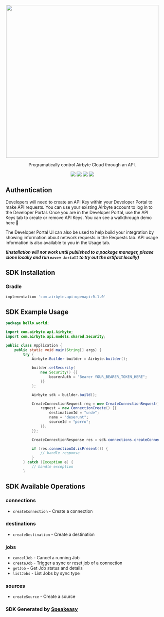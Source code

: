<div align="center">
    <picture>
        <img src="https://user-images.githubusercontent.com/68016351/222853569-b35cc448-6481-4cf2-a237-bd5da47e94fd.png" width="500">
    </picture>
   <p>Programatically control Airbyte Cloud through an API.</p>
   <a href="https://resend.com/docs/api-reference/concepts"><img src="https://img.shields.io/static/v1?label=Docs&message=API Ref&color=000000&style=for-the-badge" /></a>
   <a href="https://github.com/speakeasy-sdks/airbyte-python-sdk/actions"><img src="https://img.shields.io/github/actions/workflow/status/speakeasy-sdks/airbyte-python-sdk/speakeasy_sdk_generation.yml?style=for-the-badge" /></a>
  <a href="https://opensource.org/licenses/MIT"><img src="https://img.shields.io/badge/License-MIT-blue.svg?style=for-the-badge" /></a>
  <a href="https://github.com/speakeasy-sdks/airbyte-python-sdk/releases"><img src="https://img.shields.io/github/v/release/speakeasy-sdks/airbyte-python-sdk?sort=semver&style=for-the-badge" /></a>
</div>

## Authentication

Developers will need to create an API Key within your Developer Portal to make API requests. You can use your existing Airbyte account to log in to the Developer Portal. Once you are in the Developer Portal, use the API Keys tab to create or remove API Keys. You can see a walkthrough demo here 🎦

The Developer Portal UI can also be used to help build your integration by showing information about network requests in the Requests tab. API usage information is also available to you in the Usage tab.

***(Installation will not work until published to a package manager, please clone locally and run `maven install` to try out the artifact locally)***

<!-- Start SDK Installation -->
## SDK Installation

### Gradle

```groovy
implementation 'com.airbyte.api:openapi:0.1.0'
```
<!-- End SDK Installation -->

## SDK Example Usage
<!-- Start SDK Example Usage -->
```java
package hello.world;

import com.airbyte.api.Airbyte;
import com.airbyte.api.models.shared.Security;

public class Application {
    public static void main(String[] args) {
        try {
            Airbyte.Builder builder = Airbyte.builder();

            builder.setSecurity(
                new Security() {{
                    bearerAuth = "Bearer YOUR_BEARER_TOKEN_HERE";
                }}
            );

            Airbyte sdk = builder.build();

            CreateConnectionRequest req = new CreateConnectionRequest() {{
                request = new ConnectionCreate() {{
                    destinationId = "unde";
                    name = "deserunt";
                    sourceId = "porro";
                }};
            }};

            CreateConnectionResponse res = sdk.connections.createConnection(req);

            if (res.connectionId.isPresent()) {
                // handle response
            }
        } catch (Exception e) {
            // handle exception
        }
```
<!-- End SDK Example Usage -->

<!-- Start SDK Available Operations -->
## SDK Available Operations


### connections

* `createConnection` - Create a connection

### destinations

* `createDestination` - Create a destination

### jobs

* `cancelJob` - Cancel a running Job
* `createJob` - Trigger a sync or reset job of a connection
* `getJob` - Get Job status and details
* `listJobs` - List Jobs by sync type

### sources

* `createSource` - Create a source
<!-- End SDK Available Operations -->

### SDK Generated by [Speakeasy](https://docs.speakeasyapi.dev/docs/using-speakeasy/client-sdks)

